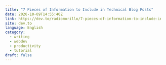 ```yaml
---
title: "7 Pieces of Information to Include in Technical Blog Posts"
date: 2020-10-09T14:55:40Z
link: https://dev.to/radiomorillo/7-pieces-of-information-to-include-in-technical-blog-posts-5go4?utm_medium=RSS&utm_source=news.12bit.vn
site: dev.to
language: English
category:
  - writing
  - webdev
  - productivity
  - tutorial
draft: false
---
```

